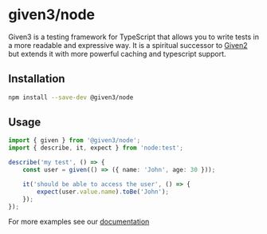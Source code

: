 # given3/node

Given3 is a testing framework for TypeScript that allows you to write tests in a more readable and expressive way.
It is a spiritual successor to [Given2](https://github.com/tatyshev/given2) but extends it with more powerful caching and typescript support.

## Installation

```bash
npm install --save-dev @given3/node
```

## Usage

```ts
import { given } from '@given3/node';
import { describe, it, expect } from 'node:test';

describe('my test', () => {
    const user = given(() => ({ name: 'John', age: 30 }));

    it('should be able to access the user', () => {
        expect(user.value.name).toBe('John');
    });
});
``` 

For more examples see our [documentation](https://github.com/chris-pardy/given3)